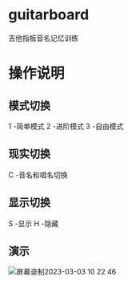 # guitarboard
吉他指板音名记忆训练
# 操作说明
## 模式切换
1 -简单模式
2 -进阶模式
3 -自由模式
## 现实切换
C -音名和唱名切换
## 显示切换
S -显示
H -隐藏
## 演示
![屏幕录制2023-03-03 10 22 46](https://user-images.githubusercontent.com/21115695/222617116-3c639f4b-9f05-4e4b-80ca-0cef06c8eee7.gif)

